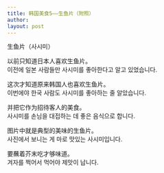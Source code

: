 ```yaml
---
title: 韩国美食5——生鱼片（附照） 
author:
layout: post
---
```

<p>生鱼片（사시미）</p>
<p>以前只知道日本人喜欢生鱼片。<br />
이전에 일본 사람들만 사시미를 좋아한다고 알고 있었습니다.</p>
<p>这次才知道原来韩国人也喜欢生鱼片。<br />
이번에야 한국 사람도 사시미를 좋아하는 줄 알았습니다.</p>
<p>并把它作为招待客人的美食。<br />
사시미를 손님을 대접하는 데 좋은 음식으로 합니다.</p>
<p>图片中就是典型的美味的生鱼片。<br />
사진에서 보니는 게 마로 맛있는 사시미입니다.</p>
<p>要蘸着芥末吃才够味道。<br />
겨자를 쩍어서 먹어야 제맛이 납니다.</p>
